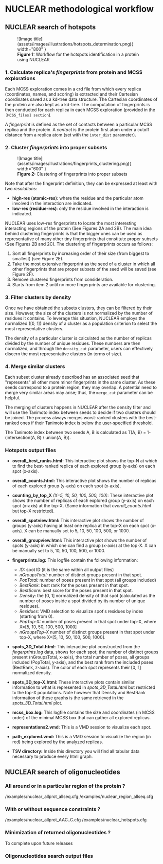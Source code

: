 # **NUCLEAR methodological workflow**

## **NUCLEAR search of hotspots**

<figure markdown>
  ![Image title](assets/images/illustrations/hotspots_determination.png){ width="800" }
  <figcaption><strong>Figure 1:</strong> Workflow for the hotspots identification in a protein using NUCLEAR</figcaption>
</figure>

### **1\. Calculate replica's *fingerprints* from protein and MCSS explorations**

Each MCSS exploration comes in a crd file from which every replica (coordinates, names, and scoring) is extracted and their Cartesian coordinates saved as a kd-tree data structure. The Cartesian coordinates of the protein are also kept as a kd-tree. The computation of fingerprints is then conducted for each replica in each MCSS exploration (provided in the `[MCSS_files] section`).

A *fingerprint* is defined as the set of contacts between a particular MCSS replica and the protein. A *contact*  is the protein first atom under a cutoff distance from a replica atom (set with the `inter_dist` parameter).

### **2\. Cluster *fingerprints* into proper subsets**
<figure markdown>
  ![Image title](assets/images/illustrations/fingerprints_clustering.png){ width="600" }
  <figcaption><strong>Figure 2:</strong> Clustering of fingerprints into proper subsets</figcaption>
</figure>

Note that after the fingerprint definition, they can be expressed at least with two *resolutions*:
- **high-res (atomic-res)**: where the residue and the particular atom involved in the interaction are indicated.
- **low-res (residue-res)**: only the residue involved in the interaction is indicated.

NUCLEAR uses low-res fingerprints to locate the most interesting interacting regions of the protein (See Figures 2A and 2B). The main idea behind clustering fingerprints is that the bigger ones can be used as representative of many other tiny fingerprints that constitute proper subsets (See Figures 2B and 2C). The clustering of fingerprints occurs as follows:

1. Sort all fingerprints by increasing order of their size (from biggest to smallest) (see Figure 2E).
2. Take the most extensive fingerprint as the seed of a cluster in which all other fingerprints that are proper subsets of the seed will be saved (see Figure 2F).
3. Remove clustered fingerprints from consideration.
4. Starts from item 2 until no more fingerprints are available for clustering.

### **3\. Filter clusters by density**

Once we have obtained the subsets clusters, they can be filtered by their size. However, the size of the clusters is not normalized by the number of residues it contains. To leverage this situation, NUCLEAR employs the normalized ([0, 1]) density of a cluster as a population criterion to select the most representative clusters.

The density of a particular cluster is calculated as the number of replicas divided by the number of unique residues. These numbers are then normalized, and through the `density_cut` parameter, users can effectively discern the most representative clusters (in terms of size).  

### **4\. Merge similar clusters**

Each subset cluster already described has an associated seed that "represents" all other more minor fingerprints in the same cluster. As these seeds correspond to a protein region, they may overlap. A potential need to merge very similar areas may arise; thus, the `merge_cut` parameter can be helpful. 

The merging of clusters happens in NUCLEAR after the density filter and will use the Tanimoto index between seeds to decide if two clusters should be joined. The process always merges worst-ranked clusters with the best-ranked ones if their Tanimoto index is below the user-specified threshold.

The Tanimoto index between two seeds A, B is calculated as T(A, B) = 1-(intersection(A, B) / union(A, B)).



### **Hotspots output files**

- **overall_best_ranks.html:** This interactive plot shows the top-N at which to find the best-ranked replica of each explored group (y-axis) on each spot (x-axis).

- **overall_counts.html:** This interactive plot shows the number of replicas of each explored group (y-axis) on each spot (x-axis).

- **counting_by_top_X** *(X=5, 10, 50, 100, 500, 100)*:  These interactive plot shows the number of replicas of each explored group (y-axis) on each spot (x-axis) at the top-X. (Same information that *overall_counts.html* but top-X restricted).

- **overall_spotview.html:** This interactive plot shows the number of groups (y-axis) having at least one replica at the top-X on each spot (x-axis). X can be manually set to 5, 10, 50, 100, 500, or 1000.

- **overall_groupview.html:** This interactive plot shows the number of spots (y-axis) in which one can find a group (x-axis) at the top-X. X can be manually set to 5, 10, 50, 100, 500, or 1000.

- **fingerprints.log:** This logfile contain the following information:
	-  *ID:* spot ID (it is the same within all output files)
	-  *nGroupsTotal:* number of distinct groups present in that spot. 
	-  *PopTotal:* number of poses present in that spot (all groups included)
	-  *BestRank:* best rank for the poses present in that spot.
	-  *BestScore:* best score for the poses present in that spot.
	-  *Density:* the [0, 1] normalized density of that spot (calculated as the number of poses inside a spot divided by its number of unique residues).
	-  *Residues:* VMD selection to visualize spot's residues by index (starting from 0).
	-  *PopTop-X:* number of poses present in that spot under top-X, where X=[5, 10, 50, 100, 500, 1000]
	-  *nGroupsTop-X* number of distinct groups present in that spot under top-X, where X=[5, 10, 50, 100, 500, 1000].

- **spots_3D_Total.html:** This interactive plot constructed from the *fingerprints.log* data, shows for each spot; the number of distinct groups present (nGroupsTotal, x-axis),  the total number of poses, all groups included (PopTotal, y-axis), and the best rank from the included poses (BestRank, z-axis). The color of each spot represents their [0, 1] normalized density.  

- **spots_3D_top-X.html:** These interactive plots contain similar information to what is represented in *spots_3D_Total.html* but restricted to the top-X populations. Note however that Density and BestRank information of these graphs is the same retrieved in the *spots_3D_Total.html* plot.

- **mcss_box.log:** This logfile contains the size and coordinates (in MCSS order) of the minimal MCSS box that can gather all explored replicas.

- **representations2.vmd:** This is a VMD session to visualize each spot.

- **path_explored.vmd:** This is a VMD session to visualize the region (in red) being explored by the analyzed replicas.

- **TSV directory:** Inside this directory you will find all tabular data necessary to produce every html graph.


## NUCLEAR search of oligonucleotides

### All around or in a particular region of the protein ?
/examples/nuclear_allprot_allseq.cfg
/examples/nuclear_region_allseq.cfg

### With or without sequence constraints ?
/examples/nuclear_allprot_AAC..C.cfg
/examples/nuclear_hotspots.cfg

### Minimization of returned oligonucleotides ?
To complete upon future releases

### Oligonucleotides search output files
